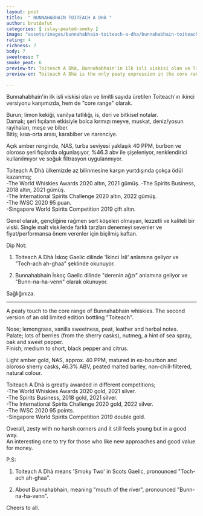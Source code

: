 ```yaml
---
layout: post
title:  " BUNNAHABHAIN TOITEACH A DHÀ "
author: brutdefut
categories: [ islay-peated-smoky ]
image: "assets/images/bunnahabhain-toiteach-a-dha/bunnahabhain-toiteach-a-dha.JPG"
rating: 4
richness: 7
body: 7
sweetness: 7
smoke_peat: 6
preview-tr: Toiteach A Dhà, Bunnahabhain'in ilk isli viskisi olan ve limitli sayıda üretilen Toiteach'ın ikinci versiyonu.            
preview-en: Toiteach A Dhà is the only peaty expression in the core range of Bunnahabhain whiskies.       
     
---
```


Bunnahabhain'in ilk isli viskisi olan ve limitli sayıda üretilen Toiteach'ın ikinci versiyonu karşımızda, hem de "core range" olarak.  

Burun; limon kekiği, vanilya tatlılığı, is, deri ve bitkisel notalar.  
Damak; şeri fıçıların etkisiyle bolca kırmızı meyve, muskat, deniz/yosun rayihaları, meşe ve biber.  
Bitiş; kısa-orta arası, karabiber ve narenciye.  

Açık amber renginde, NAS, turba seviyesi yaklaşık 40 PPM, burbon ve oloroso şeri fıçılarda olgunlaşıyor, %46.3 abv ile şişeleniyor, renklendirici kullanılmıyor ve soğuk filtrasyon uygulanmıyor.  

Toiteach A Dhà ülkemizde az bilinmesine karşın yurtdışında çokça ödül kazanmış;  
-The World Whiskies Awards 2020 altın, 2021 gümüş.
-The Spirits Business, 2018 altın, 2021 gümüş.    
-The International Spirits Challenge 2020 altın, 2022 gümüş.  
-The IWSC 2020 95 puan.   
-Singapore World Spirits Competition 2019 çift altın.   

Genel olarak, gençliğine rağmen sert köşeleri olmayan, lezzetli ve kaliteli bir viski. Single malt viskilerde farklı tarzları denemeyi sevenler ve fiyat/performansa önem verenler için biçilmiş kaftan.  

Dip Not:  
1) Toiteach A Dhà İskoç Gaelic dilinde 'İkinci İsli' anlamına geliyor ve "Toch-ach ah-ghaa" şeklinde okunuyor.  

2) Bunnahabhain İskoç Gaelic dilinde "derenin ağzı" anlamına geliyor ve "Bunn-na-ha-venn" olarak okunuyor.  

Sağlığınıza.      
   
-----------------------------------------------

<p id="english"></p>

A peaty touch to the core range of Bunnahabhain whiskies. The second version of an old limited edition bottling "Toiteach".  

Nose; lemongrass, vanilla sweetness, peat, leather and herbal notes.  
Palate; lots of berries (from the sherry casks), nutmeg, a hint of sea spray, oak and sweet pepper.  
Finish; medium to short, black pepper and citrus.  

Light amber gold, NAS, approx. 40 PPM, matured in ex-bourbon and oloroso sherry casks, 46.3% ABV, peated malted barley, non-chill-filtered, natural colour.  

Toiteach A Dhà is greatly awarded in different competitions;  
-The World Whiskies Awards 2020 gold, 2021 silver.  
-The Spirits Business, 2018 gold, 2021 silver.    
-The International Spirits Challenge 2020 gold, 2022 silver.  
-The IWSC 2020 95 points.    
-Singapore World Spirits Competition 2019 double gold.    

Overall, zesty with no harsh corners and it still feels young but in a good way.  
An interesting one to try for those who like new approaches and good value for money.  

P.S:  
1) Toiteach A Dhà means 'Smoky Two' in Scots Gaelic, pronounced "Toch-ach ah-ghaa".  

2) About Bunnahabhain, meaning "mouth of the river", pronounced "Bunn-na-ha-venn".  

Cheers to all.  
      
